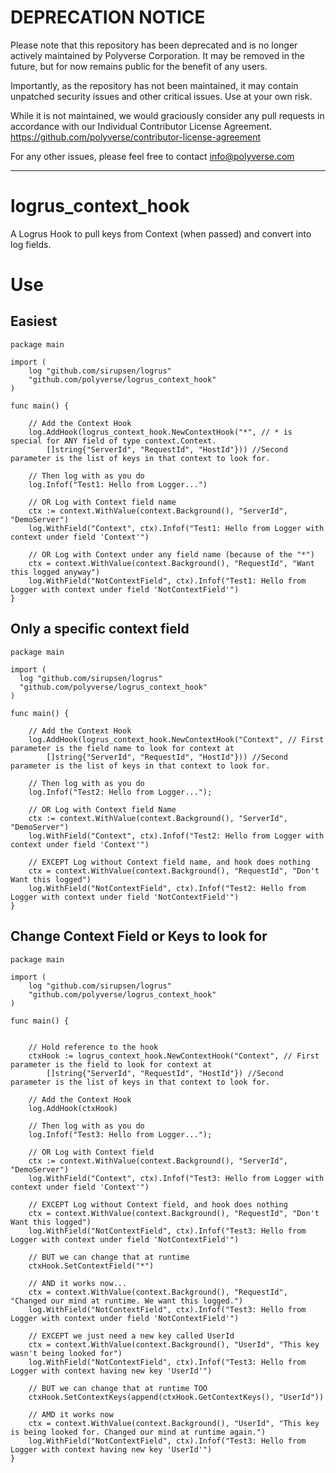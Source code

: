 # DEPRECATION NOTICE

Please note that this repository has been deprecated and is no longer actively maintained by Polyverse Corporation.  It may be removed in the future, but for now remains public for the benefit of any users.

Importantly, as the repository has not been maintained, it may contain unpatched security issues and other critical issues.  Use at your own risk.

While it is not maintained, we would graciously consider any pull requests in accordance with our Individual Contributor License Agreement.  https://github.com/polyverse/contributor-license-agreement

For any other issues, please feel free to contact info@polyverse.com

---

# logrus_context_hook
A Logrus Hook to pull keys from Context (when passed) and convert into log fields.

# Use

## Easiest

```
package main

import (
	log "github.com/sirupsen/logrus"
	"github.com/polyverse/logrus_context_hook"
)

func main() {

	// Add the Context Hook
	log.AddHook(logrus_context_hook.NewContextHook("*", // * is special for ANY field of type context.Context.
		[]string{"ServerId", "RequestId", "HostId"})) //Second parameter is the list of keys in that context to look for.

	// Then log with as you do
	log.Infof("Test1: Hello from Logger...")

	// OR Log with Context field name
	ctx := context.WithValue(context.Background(), "ServerId", "DemoServer")
	log.WithField("Context", ctx).Infof("Test1: Hello from Logger with context under field 'Context'")

	// OR Log with Context under any field name (because of the "*")
	ctx = context.WithValue(context.Background(), "RequestId", "Want this logged anyway")
	log.WithField("NotContextField", ctx).Infof("Test1: Hello from Logger with context under field 'NotContextField'")
}
```

## Only a specific context field
```
package main

import (
  log "github.com/sirupsen/logrus"
  "github.com/polyverse/logrus_context_hook"
)

func main() {

	// Add the Context Hook
	log.AddHook(logrus_context_hook.NewContextHook("Context", // First parameter is the field name to look for context at
		[]string{"ServerId", "RequestId", "HostId"})) //Second parameter is the list of keys in that context to look for.

	// Then log with as you do
	log.Infof("Test2: Hello from Logger...");

	// OR Log with Context field Name
	ctx := context.WithValue(context.Background(), "ServerId", "DemoServer")
	log.WithField("Context", ctx).Infof("Test2: Hello from Logger with context under field 'Context'")

	// EXCEPT Log without Context field name, and hook does nothing
	ctx = context.WithValue(context.Background(), "RequestId", "Don't Want this logged")
	log.WithField("NotContextField", ctx).Infof("Test2: Hello from Logger with context under field 'NotContextField'")
}
```

## Change Context Field or Keys to look for

```
package main

import (
	log "github.com/sirupsen/logrus"
	"github.com/polyverse/logrus_context_hook"
)

func main() {


	// Hold reference to the hook
	ctxHook := logrus_context_hook.NewContextHook("Context", // First parameter is the field to look for context at
		[]string{"ServerId", "RequestId", "HostId"}) //Second parameter is the list of keys in that context to look for.

	// Add the Context Hook
	log.AddHook(ctxHook)

	// Then log with as you do
	log.Infof("Test3: Hello from Logger...");

	// OR Log with Context field
	ctx := context.WithValue(context.Background(), "ServerId", "DemoServer")
	log.WithField("Context", ctx).Infof("Test3: Hello from Logger with context under field 'Context'")

	// EXCEPT Log without Context field, and hook does nothing
	ctx = context.WithValue(context.Background(), "RequestId", "Don't Want this logged")
	log.WithField("NotContextField", ctx).Infof("Test3: Hello from Logger with context under field 'NotContextField'")

	// BUT we can change that at runtime
	ctxHook.SetContextField("*")

	// AND it works now...
	ctx = context.WithValue(context.Background(), "RequestId", "Changed our mind at runtime. We want this logged.")
	log.WithField("NotContextField", ctx).Infof("Test3: Hello from Logger with context under field 'NotContextField'")

	// EXCEPT we just need a new key called UserId
	ctx = context.WithValue(context.Background(), "UserId", "This key wasn't being looked for")
	log.WithField("NotContextField", ctx).Infof("Test3: Hello from Logger with context having new key 'UserId'")

	// BUT we can change that at runtime TOO
	ctxHook.SetContextKeys(append(ctxHook.GetContextKeys(), "UserId"))

	// AMD it works now
	ctx = context.WithValue(context.Background(), "UserId", "This key is being looked for. Changed our mind at runtime again.")
	log.WithField("NotContextField", ctx).Infof("Test3: Hello from Logger with context having new key 'UserId'")
}
```




